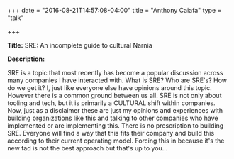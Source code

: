 +++
date = "2016-08-21T14:57:08-04:00"
title = "Anthony Caiafa"
type = "talk"

+++

<div class="span-15  ">
  <div class="span-15  last ">
  <p><strong>Title:</strong>
SRE: An incomplete guide to cultural Narnia
</p>

<p><strong>Description:</strong></p>

<p>
SRE is a topic that most recently has become a popular discussion across many companies I have interacted with. What is SRE? Who are SRE's? How do we get it? I, just like everyone else have opinions around this topic. However there is a common ground between us all. SRE is not only about tooling and tech, but it is primarily a CULTURAL shift within companies. Now, just as a disclaimer these are just my opinions and experiences with building organizations like this and talking to other companies who have implemented or are implementing this. There is no prescription to building SRE. Everyone will find a way that this fits their company and build this according to their current operating model. Forcing this in because it's the new fad is not the best approach but that's up to you...
</p>
<p>

  </div>
</div>

